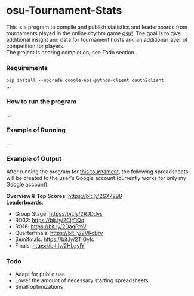 # osu-Tournament-Stats
This is a program to compile and publish statistics and leaderboards from tournaments played in the online rhythm game [osu!](https://osu.ppy.sh/home). The goal is to give additional insight and data for tournament hosts and an additional layer of competition for players. <br/>
The project is nearing completion; see Todo section. 

### Requirements
`pip install --upgrade google-api-python-client oauth2client`<br/>
...

### How to run the program
...

### Example of Running
...

### Example of Output
After running the program for [this tournament](https://osu.ppy.sh/community/forums/topics/775442), the following spreadsheets will be created to the user's Google account (currently works for only my Google account). 

**Overview & Top Scores**: https://bit.ly/2SX7298 <br/>
**Leaderboards**: <br/>
 - Group Stage: https://bit.ly/2RJDdvs
 - RO32: https://bit.ly/2CjY1Qd
 - RO16: https://bit.ly/2DagPmV
 - Quarterfinals: https://bit.ly/2VRcBrv
 - Semifinals: https://bit.ly/2TIGyIc
 - Finals: https://bit.ly/2HbzylY

### Todo
* Adapt for public use
* Lower the amount of necessary starting spreadsheets
* Small optimizations
